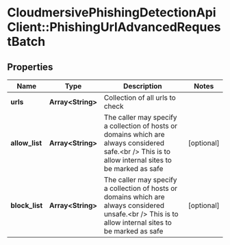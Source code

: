 # CloudmersivePhishingDetectionApiClient::PhishingUrlAdvancedRequestBatch

## Properties
Name | Type | Description | Notes
------------ | ------------- | ------------- | -------------
**urls** | **Array&lt;String&gt;** | Collection of all urls to check | 
**allow_list** | **Array&lt;String&gt;** | The caller may specify a collection of   hosts or domains which are always considered safe.&lt;br /&gt;  This is to allow internal sites to be marked as safe | [optional] 
**block_list** | **Array&lt;String&gt;** | The caller may specify a collection of   hosts or domains which are always considered unsafe.&lt;br /&gt;  This is to allow internal sites to be marked as safe | [optional] 


